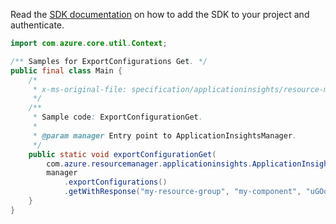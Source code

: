 Read the [SDK documentation](https://github.com/Azure/azure-sdk-for-java/blob/azure-resourcemanager-applicationinsights_1.0.0-beta.2/sdk/applicationinsights/azure-resourcemanager-applicationinsights/README.md) on how to add the SDK to your project and authenticate.

```java
import com.azure.core.util.Context;

/** Samples for ExportConfigurations Get. */
public final class Main {
    /*
     * x-ms-original-file: specification/applicationinsights/resource-manager/Microsoft.Insights/stable/2015-05-01/examples/ExportConfigurationGet.json
     */
    /**
     * Sample code: ExportConfigurationGet.
     *
     * @param manager Entry point to ApplicationInsightsManager.
     */
    public static void exportConfigurationGet(
        com.azure.resourcemanager.applicationinsights.ApplicationInsightsManager manager) {
        manager
            .exportConfigurations()
            .getWithResponse("my-resource-group", "my-component", "uGOoki0jQsyEs3IdQ83Q4QsNr4=", Context.NONE);
    }
}
```
